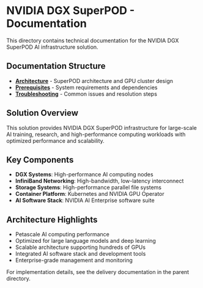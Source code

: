 # NVIDIA DGX SuperPOD - Documentation

This directory contains technical documentation for the NVIDIA DGX SuperPOD AI infrastructure solution.

## Documentation Structure

- **[Architecture](architecture.md)** - SuperPOD architecture and GPU cluster design
- **[Prerequisites](prerequisites.md)** - System requirements and dependencies
- **[Troubleshooting](troubleshooting.md)** - Common issues and resolution steps

## Solution Overview

This solution provides NVIDIA DGX SuperPOD infrastructure for large-scale AI training, research, and high-performance computing workloads with optimized performance and scalability.

## Key Components

- **DGX Systems**: High-performance AI computing nodes
- **InfiniBand Networking**: High-bandwidth, low-latency interconnect
- **Storage Systems**: High-performance parallel file systems
- **Container Platform**: Kubernetes and NVIDIA GPU Operator
- **AI Software Stack**: NVIDIA AI Enterprise software suite

## Architecture Highlights

- Petascale AI computing performance
- Optimized for large language models and deep learning
- Scalable architecture supporting hundreds of GPUs
- Integrated AI software stack and development tools
- Enterprise-grade management and monitoring

For implementation details, see the delivery documentation in the parent directory.